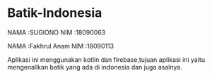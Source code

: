 # Batik-Indonesia
NAMA :SUGIONO
NIM  :18090063

NAMA :Fakhrul Anam
NIM  :18090113


Aplikasi ini menggunakan kotlin dan firebase,tujuan aplikasi ini yaitu mengenallkan batik yang ada di indonesia dan juga asalnya.

